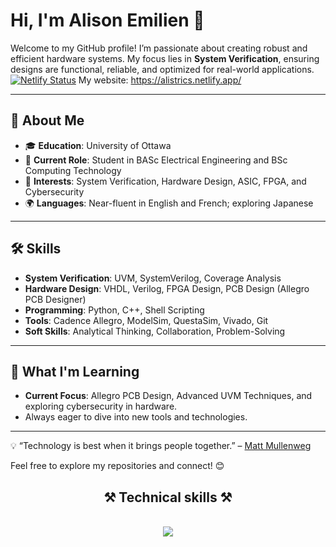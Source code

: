 # Hi, I'm Alison Emilien 👋  

Welcome to my GitHub profile! I’m passionate about creating robust and efficient hardware systems. My focus lies in **System Verification**, ensuring designs are functional, reliable, and optimized for real-world applications.  
[![Netlify Status](https://api.netlify.com/api/v1/badges/ddf5e6b0-d312-4309-ab7d-8fd1d413df84/deploy-status)](https://app.netlify.com/sites/alistrics/deploys)
My website: https://alistrics.netlify.app/

---

## 🌟 About Me  
- 🎓 **Education**: University of Ottawa
- 💼 **Current Role**: Student in BASc Electrical Engineering and BSc Computing Technology
- 🎯 **Interests**: System Verification, Hardware Design, ASIC, FPGA, and Cybersecurity  
- 🌍 **Languages**: Near-fluent in English and French; exploring Japanese

---

## 🛠️ Skills  
- **System Verification**: UVM, SystemVerilog, Coverage Analysis  
- **Hardware Design**: VHDL, Verilog, FPGA Design, PCB Design (Allegro PCB Designer)  
- **Programming**: Python, C++, Shell Scripting  
- **Tools**: Cadence Allegro, ModelSim, QuestaSim, Vivado, Git  
- **Soft Skills**: Analytical Thinking, Collaboration, Problem-Solving  

---

## 🚀 What I'm Learning  
- **Current Focus**: Allegro PCB Design, Advanced UVM Techniques, and exploring cybersecurity in hardware.  
- Always eager to dive into new tools and technologies.  

---

💡 “Technology is best when it brings people together.” – [Matt Mullenweg](https://ma.tt/)  

Feel free to explore my repositories and connect! 😊  

<h2 align="center">⚒️ Technical skills ⚒️</h2>
<br/>
<div align="center">
    <img src="https://skillicons.dev/icons?i=html,css,javascript,bootstrap,figma,git,nodejs,firebase,java,python,c,c#,matlab,arduino,vscode"/>
</div>

